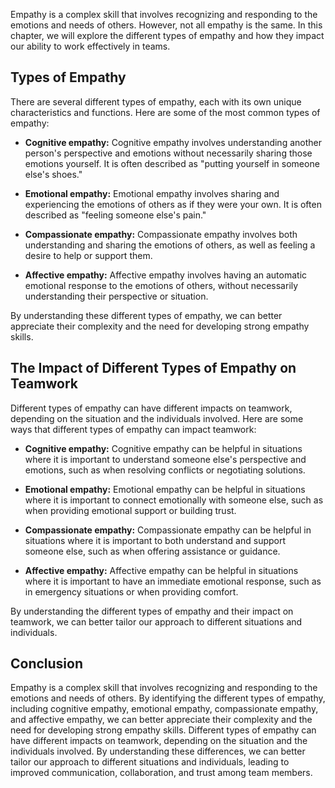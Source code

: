 
Empathy is a complex skill that involves recognizing and responding to the emotions and needs of others. However, not all empathy is the same. In this chapter, we will explore the different types of empathy and how they impact our ability to work effectively in teams.

Types of Empathy
----------------

There are several different types of empathy, each with its own unique characteristics and functions. Here are some of the most common types of empathy:

* **Cognitive empathy:** Cognitive empathy involves understanding another person's perspective and emotions without necessarily sharing those emotions yourself. It is often described as "putting yourself in someone else's shoes."

* **Emotional empathy:** Emotional empathy involves sharing and experiencing the emotions of others as if they were your own. It is often described as "feeling someone else's pain."

* **Compassionate empathy:** Compassionate empathy involves both understanding and sharing the emotions of others, as well as feeling a desire to help or support them.

* **Affective empathy:** Affective empathy involves having an automatic emotional response to the emotions of others, without necessarily understanding their perspective or situation.

By understanding these different types of empathy, we can better appreciate their complexity and the need for developing strong empathy skills.

The Impact of Different Types of Empathy on Teamwork
----------------------------------------------------

Different types of empathy can have different impacts on teamwork, depending on the situation and the individuals involved. Here are some ways that different types of empathy can impact teamwork:

* **Cognitive empathy:** Cognitive empathy can be helpful in situations where it is important to understand someone else's perspective and emotions, such as when resolving conflicts or negotiating solutions.

* **Emotional empathy:** Emotional empathy can be helpful in situations where it is important to connect emotionally with someone else, such as when providing emotional support or building trust.

* **Compassionate empathy:** Compassionate empathy can be helpful in situations where it is important to both understand and support someone else, such as when offering assistance or guidance.

* **Affective empathy:** Affective empathy can be helpful in situations where it is important to have an immediate emotional response, such as in emergency situations or when providing comfort.

By understanding the different types of empathy and their impact on teamwork, we can better tailor our approach to different situations and individuals.

Conclusion
----------

Empathy is a complex skill that involves recognizing and responding to the emotions and needs of others. By identifying the different types of empathy, including cognitive empathy, emotional empathy, compassionate empathy, and affective empathy, we can better appreciate their complexity and the need for developing strong empathy skills. Different types of empathy can have different impacts on teamwork, depending on the situation and the individuals involved. By understanding these differences, we can better tailor our approach to different situations and individuals, leading to improved communication, collaboration, and trust among team members.

